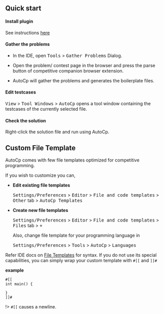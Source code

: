 ## Quick start

#### Install plugin

See instructions [here](installation.md)

#### Gather the problems

- In the IDE, open  <kbd>Tools</kbd> > <kbd>Gather Problems</kbd> Dialog.

- Open the problem/ contest page in the browser and press the parse button of competitive companion browser extension.

- AutoCp will gather the problems and generates the boilerplate files.

#### Edit testcases

<kbd>View</kbd> > <kbd>Tool Windows</kbd> > <kbd>AutoCp</kbd> opens a tool window containing the testcases of the
currently selected file.

#### Check the solution

Right-click the solution file and run using AutoCp.

## Custom File Template

AutoCp comes with few file templates optimized for competitive programming.

If you wish to customize you can,

- __Edit existing file templates__

  <kbd>Settings/Preferences</kbd> > <kbd>Editor</kbd> > <kbd>File and code templates</kbd> > <kbd>Other</kbd>
  tab > <kbd>AutoCp Templates</kbd>

- __Create new file templates__

  <kbd>Settings/Preferences</kbd> > <kbd>Editor</kbd> > <kbd>File and code templates</kbd> > <kbd>Files</kbd>
  tab > <kbd>+</kbd>

  Also, change file template for your programming language in

  <kbd>Settings/Preferences</kbd> > <kbd>Tools</kbd> > <kbd>AutoCp</kbd> > <kbd>Languages</kbd>

Refer IDE docs on [File Templates](https://www.jetbrains.com/help/clion/settings-file-and-code-templates.html) for
syntax. If you do not use its special capabilities, you can simply wrap your custom template with ```#[[```
and ```]]#```

__example__

```
#[[
int main() {
    
}
]]#
```

!> ```#[[``` causes a newline.
